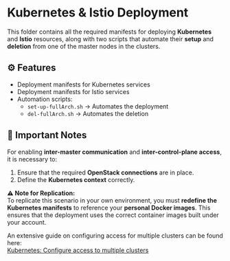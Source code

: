 # Kubernetes & Istio Deployment

This folder contains all the required manifests for deploying **Kubernetes** and **Istio** resources, along with two scripts that automate their **setup** and **deletion** from one of the master nodes in the clusters.

## ⚙️ Features

- Deployment manifests for Kubernetes services
- Deployment manifests for Istio services
- Automation scripts:
  - `set-up-fullArch.sh` → Automates the deployment
  - `del-fullArch.sh` → Automates the deletion

## 🔑 Important Notes

For enabling **inter-master communication** and **inter-control-plane access**, it is necessary to:

1. Ensure that the required **OpenStack connections** are in place.
2. Define the **Kubernetes context** correctly.

**⚠️ Note for Replication:**  
To replicate this scenario in your own environment, you must **redefine the Kubernetes manifests** to reference your **personal Docker images**. This ensures that the deployment uses the correct container images built under your account.

An extensive guide on configuring access for multiple clusters can be found here:  
[Kubernetes: Configure access to multiple clusters](https://kubernetes.io/docs/tasks/access-application-cluster/configure-access-multiple-clusters)
